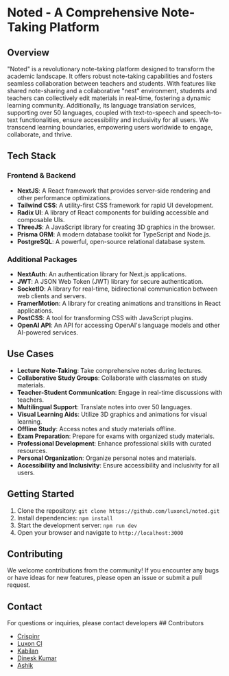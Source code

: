 # Noted - A Comprehensive Note-Taking Platform

## Overview

"Noted" is a revolutionary note-taking platform designed to transform the academic landscape. It offers robust note-taking capabilities and fosters seamless collaboration between teachers and students. With features like shared note-sharing and a collaborative "nest" environment, students and teachers can collectively edit materials in real-time, fostering a dynamic learning community. Additionally, its language translation services, supporting over 50 languages, coupled with text-to-speech and speech-to-text functionalities, ensure accessibility and inclusivity for all users. We transcend learning boundaries, empowering users worldwide to engage, collaborate, and thrive.

## Tech Stack

### Frontend & Backend

- **NextJS**: A React framework that provides server-side rendering and other performance optimizations.
- **Tailwind CSS**: A utility-first CSS framework for rapid UI development.
- **Radix UI**: A library of React components for building accessible and composable UIs.
- **ThreeJS**: A JavaScript library for creating 3D graphics in the browser.
- **Prisma ORM**: A modern database toolkit for TypeScript and Node.js.
- **PostgreSQL**: A powerful, open-source relational database system.

### Additional Packages

- **NextAuth**: An authentication library for Next.js applications.
- **JWT**: A JSON Web Token (JWT) library for secure authentication.
- **SocketIO**: A library for real-time, bidirectional communication between web clients and servers.
- **FramerMotion**: A library for creating animations and transitions in React applications.
- **PostCSS**: A tool for transforming CSS with JavaScript plugins.
- **OpenAI API**: An API for accessing OpenAI's language models and other AI-powered services.

## Use Cases

- **Lecture Note-Taking**: Take comprehensive notes during lectures.
- **Collaborative Study Groups**: Collaborate with classmates on study materials.
- **Teacher-Student Communication**: Engage in real-time discussions with teachers.
- **Multilingual Support**: Translate notes into over 50 languages.
- **Visual Learning Aids**: Utilize 3D graphics and animations for visual learning.
- **Offline Study**: Access notes and study materials offline.
- **Exam Preparation**: Prepare for exams with organized study materials.
- **Professional Development**: Enhance professional skills with curated resources.
- **Personal Organization**: Organize personal notes and materials.
- **Accessibility and Inclusivity**: Ensure accessibility and inclusivity for all users.

## Getting Started

1. Clone the repository: `git clone https://github.com/luxoncl/noted.git `
2. Install dependencies: `npm install`
3. Start the development server: `npm run dev`
4. Open your browser and navigate to `http://localhost:3000`

## Contributing

We welcome contributions from the community! If you encounter any bugs or have ideas for new features, please open an issue or submit a pull request.


## Contact

For questions or inquiries, please contact developers ## Contributors

- [Crispinr](https://github.com/crispinr)
- [Luxon Cl](https://github.com/luxoncl)
- [Kabilan](https://github.com/kabilan2902)
- [Dinesk Kumar](https://github.com/dineshmooley)
- [Ashik](https://github.com/Ashik1608) 


